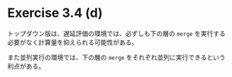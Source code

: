 # Exercise 3.4 (d)

トップダウン版は、遅延評価の環境では、必ずしも下の層の `merge` を実行する必要がなく計算量を抑えられる可能性がある。

また並列実行の環境では、下の層の `merge` をそれぞれ並列に実行できるという利点がある。
